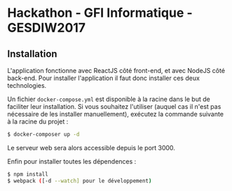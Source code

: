# Hackathon - GFI Informatique - GESDIW2017

## Installation

L'application fonctionne avec ReactJS côté front-end, et avec NodeJS côté back-end.
Pour installer l'application il faut donc installer ces deux technologies.

Un fichier `docker-compose.yml` est disponible à la racine dans le but de faciliter leur installation.
Si vous souhaitez l'utiliser (auquel cas il n'est pas nécessaire de les installer manuellement), exécutez la commande suivante à la racine du projet :
```sh
$ docker-composer up -d
```

Le serveur web sera alors accessible depuis le port 3000.

Enfin pour installer toutes les dépendences :
```sh
$ npm install
$ webpack ([-d --watch] pour le développement)
```
